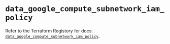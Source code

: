 # `data_google_compute_subnetwork_iam_policy`

Refer to the Terraform Registory for docs: [`data_google_compute_subnetwork_iam_policy`](https://registry.terraform.io/providers/hashicorp/google/4.79.0/docs/data-sources/compute_subnetwork_iam_policy).
